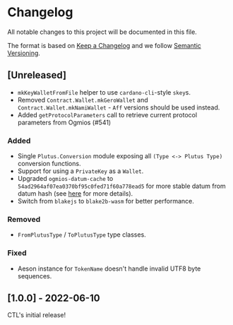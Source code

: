 # Changelog

All notable changes to this project will be documented in this file.

The format is based on [Keep a Changelog](https://keepachangelog.com/en/1.0.0/) and we follow [Semantic Versioning](https://semver.org/spec/v2.0.0.html).

## [Unreleased]

- `mkKeyWalletFromFile` helper to use `cardano-cli`-style `skey`s.
- Removed `Contract.Wallet.mkGeroWallet` and `Contract.Wallet.mkNamiWallet` - `Aff` versions should be used instead.
- Added `getProtocolParameters` call to retrieve current protocol parameters from Ogmios (#541)

### Added

- Single `Plutus.Conversion` module exposing all `(Type <-> Plutus Type)` conversion functions.
- Support for using a `PrivateKey` as a `Wallet`.
- Upgraded `ogmios-datum-cache` to `54ad2964af07ea0370bf95c0fed71f60a778ead5` for more stable datum from datum hash (see [here](https://github.com/Plutonomicon/cardano-transaction-lib/issues/526) for more details).
- Switch from `blakejs` to `blake2b-wasm` for better performance.

### Removed

- `FromPlutusType` / `ToPlutusType` type classes.

### Fixed

- Aeson instance for `TokenName` doesn't handle invalid UTF8 byte sequences.

## [1.0.0] - 2022-06-10

CTL's initial release!
